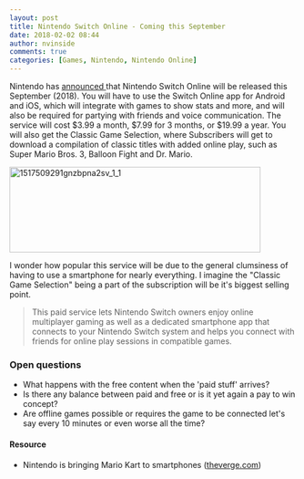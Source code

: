 ```yaml
---
layout: post
title: Nintendo Switch Online - Coming this September
date: 2018-02-02 08:44
author: nvinside
comments: true
categories: [Games, Nintendo, Nintendo Online]
---
```

<span id="intelliTXT">Nintendo has <a href="https://www.nintendo.com/switch/online-service/" rel="noopener">announced </a>that Nintendo Switch Online will be released this September (2018). You will have to use the Switch Online app for Android and iOS, which will integrate with games to show stats and more, and will also be required for partying with friends and voice communication. The service will cost $3.99 a month, $7.99 for 3 months, or $19.99 a year. You will also get the Classic Game Selection, where Subscribers will get to download a compilation of classic titles with added online play, such as Super Mario Bros. 3, Balloon Fight and Dr. Mario.</span>

<img class="size-full wp-image-2514 aligncenter" src="https://chefkochblog.files.wordpress.com/2018/02/1517509291gnzbpna2sv_1_1.jpg" alt="1517509291gnzbpna2sv_1_1" width="441" height="150" />

<!--more-->

I wonder how popular this service will be due to the general clumsiness of having to use a smartphone for nearly everything. I imagine the "Classic Game Selection" being a part of the subscription will be it's biggest selling point.

<blockquote>This paid service lets Nintendo Switch owners enjoy online multiplayer gaming as well as a dedicated smartphone app that connects to your Nintendo Switch system and helps you connect with friends for online play sessions in compatible games.</blockquote>

<h3>Open questions</h3>

<ul>
    <li>What happens with the free content when the 'paid stuff' arrives?</li>
    <li>Is there any balance between paid and free or is it yet again a pay to win concept?</li>
    <li>Are offline games possible or requires the game to be connected let's say every 10 minutes or even worse all the time?</li>
</ul>

<h4>Resource</h4>

<ul>
    <li>
<p class="c-page-title">Nintendo is bringing Mario Kart to smartphones (<a href="https://www.theverge.com/2018/1/31/16958066/nintendo-mario-kart-tour-smartphone-app-game-announced">theverge.com</a>)</p>
</li>
</ul>
